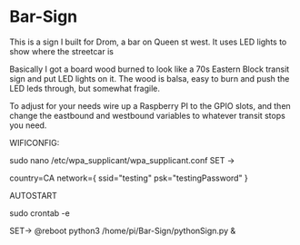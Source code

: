 # Bar-Sign
This is a sign I built for Drom, a bar on Queen st west.  It uses LED lights to show where the streetcar is

Basically I got a board wood burned to look like a 70s Eastern Block transit sign and put LED lights on it.  The wood is balsa, easy to burn and push the LED leds through, but somewhat fragile.

To adjust for your needs wire up a Raspberry PI to the GPIO slots, and then change the eastbound and westbound variables to whatever transit stops you need.

WIFICONFIG:

sudo nano /etc/wpa_supplicant/wpa_supplicant.conf
SET ->

country=CA
network={
    ssid="testing"
    psk="testingPassword"
}

AUTOSTART

sudo crontab -e

SET->
@reboot python3 /home/pi/Bar-Sign/pythonSign.py &  
